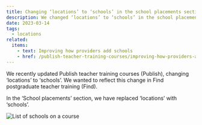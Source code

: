 ```yaml
---
title: Changing ‘locations’ to ‘schools’ in the school placements section
description: We changed ‘locations’ to ‘schools’ in the school placements section to more accurately describe what the locations are
date: 2023-03-14
tags:
  - locations
related:
  items:
    - text: Improving how providers add schools
    - href: /publish-teacher-training-courses/improving-how-providers-add-schools/
---
```


We recently updated Publish teacher training courses (Publish), changing ‘locations’ to ‘schools’. We wanted to reflect this change in Find postgraduate teacher training (Find).

In the ‘School placements’ section, we have replaced ‘locations’ with ‘schools’.

![List of schools on a course](schools.png "List of schools on a course")
